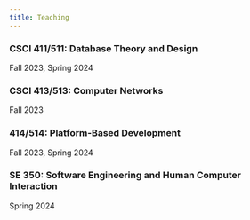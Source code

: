 ```yaml
---
title: Teaching
---
```

### **CSCI 411/511: Database Theory and Design**
Fall 2023, Spring 2024
### **CSCI 413/513: Computer Networks**
Fall 2023
### **414/514: Platform-Based Development**
Fall 2023, Spring 2024
### **SE 350: Software Engineering and Human Computer Interaction**
Spring 2024


